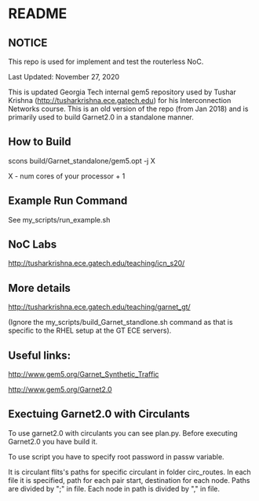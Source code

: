 # README #

## NOTICE ##
This repo is used for implement and test the routerless NoC.

Last Updated: November 27, 2020

This is updated Georgia Tech internal gem5 repository used by Tushar Krishna (http://tusharkrishna.ece.gatech.edu) for his Interconnection Networks course.
This is an old version of the repo (from Jan 2018) and is primarily used to build Garnet2.0 in a standalone manner.

## How to Build ##
scons build/Garnet_standalone/gem5.opt -j X

X - num cores of your processor + 1

## Example Run Command ##
See my_scripts/run_example.sh

## NoC Labs ##
http://tusharkrishna.ece.gatech.edu/teaching/icn_s20/

## More details ##
http://tusharkrishna.ece.gatech.edu/teaching/garnet_gt/

(Ignore the my_scripts/build_Garnet_standlone.sh command as that is specific to the RHEL setup at the GT ECE servers).
 
## Useful links: ##
http://www.gem5.org/Garnet_Synthetic_Traffic

http://www.gem5.org/Garnet2.0

## Exectuing Garnet2.0 with Circulants ##
To use garnet2.0 with circulants you can see plan.py.
Before executing Garnet2.0 you have build it.

To use script you have to specify root password in passw variable.

It is circulant flits's paths for specific circulant in folder circ_routes.
In each file it is specified, path for each pair start, destination for each node.
Paths are divided by ";" in file.
Each node in path is divided by "," in file.
